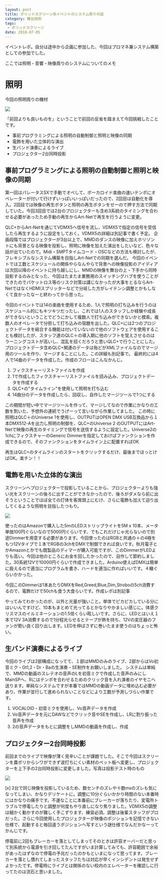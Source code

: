 ```yaml
---
layout: post
title: ポリッドスクリーン系イベントのシステム周りの話
category: 舞台技術
tags:
 - ポリッドスクリーン
date: 2018-07-05
---
```

イベントレポ。自分は途中から企画に参加した、今回はプロマネ兼システム構築としての参加でした。

ここでは照明・音響・映像周りのシステムについてのメモ

# 照明

今回の照明周りの機材

![](./images/20180330011939.png)

「前回よりも良いものを」ということで前回の反省を踏まえて今回挑戦したことです。

* 事前プログラミングによる照明の自動制御と照明と映像の同期
* 電飾を用いた立体的な演出
* 生バンド演奏によるライブ
* プロジェクター2台同時投影

## 事前プログラミングによる照明の自動制御と照明と映像の同期

第一回はパレータスSXで手動でオペして、ボーカロイド楽曲の速いテンポにオペレーターが付いて行けずいっぱいいっぱいだったので、2回目は自動化を導入。2回目では映像の再生ボタンと照明の再生ボタンをせーので押す方法で同期していた。今回3回目では2台のプロジェクターも含め3系統のタイミングを合わせる必要があったため手動の再生からArt-Netで再生を行うように変更。

QLC+からArt-Netを通じてVDMX5へ信号を流し、VDMX5で指定の信号を受信したら再生するように設定をしておく。VDMX5の詳細は別記事で書く予定。
企画段階ではプロジェクターが3台以上で、MMDのダンスの映像に加えホリゾントにも背景となる映像を投影し、照明に映像を加えた演出をしたいなど、色々な話が出ていたので。Midi・SMPTタイムコード・OSCなどの方法も検討したが、フレキシブルなシステム構築を目指しArt-Netでの同期を選んだ。
今回のイベントでは工数とスケジュールの関係やらなんやらで背景への映像投影のアイディアは次回以降のイベントに持ち越しにし、MMDの映像を舞台の上・下手から同時投影するのみとなった、今回はたまたま業務用のスイッチングハブを使うことができたのでパケットロス等のリスク対策は講じなかったが大事をとるならArt-NetではなくHDMIスプリッターなどで分岐した方がレイテンシ調整とかもしなくて良かったなーと終わってから思った。

今回のイベントでは14の楽曲を使用するため、1人で照明の打ち込みを行うのはスケジュール的にもキツキツだったし、これでは1人のスタッフしか経験や成長ができないということでどうにかして複数人で打ち込みができないかと模索。複数人のオペレータで分担して打ち込みの宿題を出した。QLC+には2つのプロジェクトデータを結合する機能は付いていないので他のソフトウェアを使用することも検討したが、スタッフ達のQLC＋の導入期に他のソフトを覚えさせるのはラーニングコストが高いし、混乱を招くだろうと思いQLC+で行うことにした。プロジェクトデータ含めQLC+関連のデータは殆どがXMLファイルなのでマージ用のツールを作り、マージすることにした。この詳細も別記事で。
最終的には4人で14曲のデータを作成した。作成のフローはこんなかんじ。

1. フィクスチャーリストファイルを作成
2. 1で作成したフィクスチャーリストファイルを読み込み、プロジェクトデータを作成する
3. QLC+の"タイムライン"を使用して照明を打ち込む
4. 14曲分のデータを作成したら、回収し、自作したマージツールで1つにする

この期間が短い中でマージツールを作って、マージしてなので作業にかなりの工数を割いた、予想外の連続でうげーって言いながら作業してました。
この時に照明はQLC＋のUniverse 1を使用し、OUTPUTはOPEN DMX USB互換品から１本DMX512-Aを出力し照明の制御を、QLC+のUniverse 2 のOUTPUTにはArt-Netで映像の再生のタイミングで信号を送信するように設定した。Universe2の1chにフィクスチャーのGeneric Dimmerを指定しておけばファンクションを作成できるので、そのファンクションをタイムライン上に配置すればOK

再生はQLC+のタイムラインのスタートをクリックするだけ、最後までほっとけばOK。楽チン！！

## 電飾を用いた立体的な演出

スクリーンへプロジェクターで投影していることから、プロジェクターよりも強い光をスクリーンの後ろに出すことができなかったので、後ろがダメなら前に出そうということでほぼ全ての灯体を客席頭上にむけ、さらに電飾も加えて迫り出してくるような照明を目指したつもり。

![](./images/20180331004259.png)

使ったのはAmazonで購入した5mのLEDストリップライトを5M x 10本、メータ単価100円ぐらいなので5000円ぐらいです、でもこれだけじゃ光らないので別途Dimmerを用意する必要があります。今回使ったのはRGBと共通の＋の4極をもつ12Vタイプで１本でRGBの3chをDMXで制御できれば良いです。秋月電子とかAmazonとかでも既製品のディマーが購入可能ですが、このDimmerがLEDよりも高い。今回は他のところにお金を回したかったので、自作して節約しました。30系統12Vで10000円ぐらいで作成できました。Arduino使えばDMXは簡単に扱えるので適当にプログラムを書き、ハードを適当に作ればいいです。４轍ぐらいかかった。

今回このDimmerは1本あたりDMXをRed,Greed,Blue,Dim,Stroboの5ch消費するので、電飾だけで50chも食う大食らいです。作成レポは別記事

やってみてわかったのが、以外と光量が強いこと。単体でピカピカしている分にはいいんですけど、10本もまとめて光ってるとかなりやかましい感じに。体感クリスマスのイルミネーションの1.5倍くらい眩しいです。さらに、LEDとはいえ１本で12V 3A消費するので1分程光らせるとテープが熱を持ち、12Vの変圧器のファンが勢い良く回り出します。LEDを伸ばさずに巻いたまま使うのはちょっと怖い。		

## 生バンド演奏によるライブ

今回のライブは2部構成になってて、１部はMMDのみのライブ、2部からはVo初音ミク・Gt1,2・Dr・Baの生演奏・SE制作をお願いしました。
システムは単純で、MMDの動画のスレテオの音声のLを初音ミクで作成した音声のみにしMainSPへ、Rにはテンポを合わせるためのクリック音を入れ演者のイヤモニへ送ります。単純なシステムですが本番ではMMDの動画データに埋め込む必要があり、作業が並行して進められないことなどにより工数が予測しづらい作業です。

1. VOCALOID・初音ミクを使用し、Vo音声データを作成
2. Vo音声データを元にDAWなどでクリック音やSEを作成し、LRに割り振った音声を作成
3. 2の音声データをもとに調整をしMMDの動画を作成し、作成

## プロジェクター2台同時投影

前回までのライブで映像が薄く見辛いことが課題でした。そこで今回はスクリーンを農ポリからシワができず波打ちにくい素材のペット板へ変更し、プロジェクターを上下手の2台同時投影に変更しました。写真は投影テスト時のもの

![](./images/20180331011739.jpg)

\[x] 2台で同じ映像を投影しているため、数センチのズレや十数msのズレも気になってしまい、かなりデリケートに。調整に10分ぐらいかかり時間のない本番時にはかなりの痛手です。不運なことに本番前にブレーカーが落ちたり、変電所トラブルで停電したりと調整が何度もやり直しになり焦りました。VDMX5の調整は細かく動かすのが難しく手こずります、練習必須。調整は後輩スタッフがプロだった。さらに今回使用したプロジェクターが映像のポジションを記憶できない仕様で、起動すると毎回違うポジションへ写すという謎仕様でなんだかなーってかんじです。

停電前に2回もブレーカーを落としてしまってそのときは許容オーバーだと思って別系統から電源を引き回してたんですがいま計算してみても、許容範囲で余裕があったはずなので停電の予兆だったのかもといまになって思ってます。ブレーカーを落とし慣れてしまったスタッフたちは対応が早くインシデントは発生せずよかったです。停電時にライブとは関係のない校内のエレベーターを確認しに行ってたのは流石と思いました。
